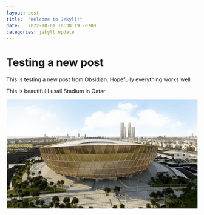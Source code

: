 ```yaml
---
layout: post
title:  "Welcome to Jekyll!"
date:   2022-10-01 10:38:19 -0700
categories: jekyll update
---
```


# Testing a new post 

This is testing a new post from Obsidian.  Hopefully everything works well.

This is beautiful Lusail Stadium in Qatar

![Lusail Stadium](../docs/assets/images/lusail-stadium.png)


